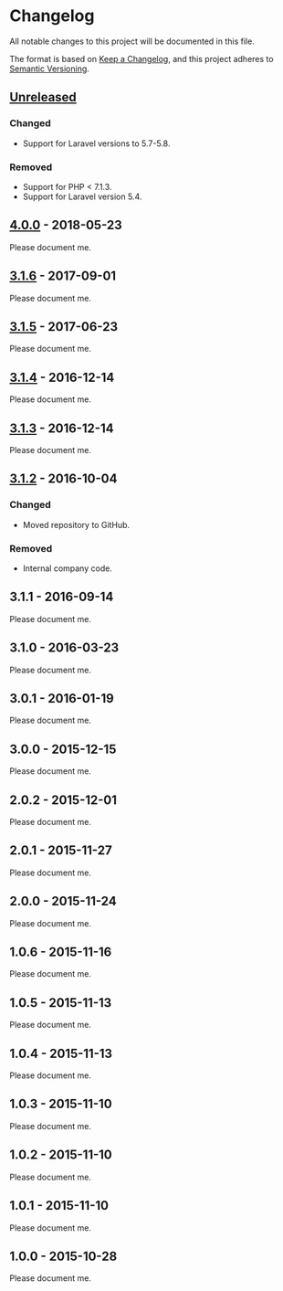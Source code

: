 # Changelog
All notable changes to this project will be documented in this file.

The format is based on [Keep a Changelog](https://keepachangelog.com/en/1.0.0/),
and this project adheres to [Semantic Versioning](https://semver.org/spec/v2.0.0.html).

## [Unreleased]

### Changed
- Support for Laravel versions to 5.7-5.8.

### Removed
- Support for PHP < 7.1.3.
- Support for Laravel version 5.4.

## [4.0.0] - 2018-05-23

Please document me.

## [3.1.6] - 2017-09-01

Please document me.

## [3.1.5] - 2017-06-23

Please document me.

## [3.1.4] - 2016-12-14

Please document me.

## [3.1.3] - 2016-12-14

Please document me.

## [3.1.2] - 2016-10-04

### Changed
- Moved repository to GitHub.

### Removed
- Internal company code.

## 3.1.1 - 2016-09-14

Please document me.

## 3.1.0 - 2016-03-23

Please document me.

## 3.0.1 - 2016-01-19

Please document me.

## 3.0.0 - 2015-12-15

Please document me.

## 2.0.2 - 2015-12-01

Please document me.

## 2.0.1 - 2015-11-27

Please document me.

## 2.0.0 - 2015-11-24

Please document me.

## 1.0.6 - 2015-11-16

Please document me.

## 1.0.5 - 2015-11-13

Please document me.

## 1.0.4 - 2015-11-13

Please document me.

## 1.0.3 - 2015-11-10

Please document me.

## 1.0.2 - 2015-11-10

Please document me.

## 1.0.1 - 2015-11-10

Please document me.

## 1.0.0 - 2015-10-28

Please document me.

[Unreleased]: https://github.com/trafficgate/transferer/compare/v4.0.0...HEAD
[4.0.0]: https://github.com/trafficgate/transferer/compare/v3.1.6...v4.0.0
[3.1.6]: https://github.com/trafficgate/transferer/compare/v3.1.5...v3.1.6
[3.1.5]: https://github.com/trafficgate/transferer/compare/v3.1.4...v3.1.5
[3.1.4]: https://github.com/trafficgate/transferer/compare/v3.1.3...v3.1.4
[3.1.3]: https://github.com/trafficgate/transferer/compare/v3.1.2...v3.1.3
[3.1.2]: https://github.com/trafficgate/transferer/releases/tag/v3.1.2

